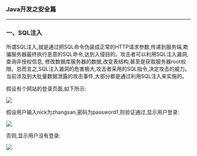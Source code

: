 ### Java开发之安全篇 ###
***

### 一、SQL注入 ###

所谓SQL注入,就是通过把SQL命令伪装成正常的HTTP请求参数,传递到服务端,欺骗服务器最终执行恶意的SQL命令,达到入侵目的。攻击者可以利用SQL注入漏洞,查询非授权信息, 修改数据库服务器的数据,改变表结构,甚至是获取服务器root权限。总而言之,SQL注入漏洞的危害极大,攻击者采用的SQL指令,决定攻击的威力。当前涉及到大批量数据泄露的攻击事件,大部分都是通过利用SQL注入来实施的。


假设有个网站的登录页面,如下所示:

![](https://mmbiz.qpic.cn/mmbiz_png/6fuT3emWI5LBQ5DSsdXHAjg1Gxkk69G870e7fznt9EjaUEYicDVmsPTTwxsCfYLjLWcCzq1ZOJ1nnrZoxgpkl2A/640?tp=webp&wxfrom=5&wx_lazy=1)

假设用户输入nick为zhangsan,密码为password1,则验证通过,显示用户登录:

![](https://mmbiz.qpic.cn/mmbiz_png/6fuT3emWI5LBQ5DSsdXHAjg1Gxkk69G8icyYgtvIDmSTyiceUneK4OUaNdqECsjUXUmDWg7R4ickVeABZ9msJEdHw/640?tp=webp&wxfrom=5&wx_lazy=1)

否则,显示用户没有登录:

![](https://mmbiz.qpic.cn/mmbiz_png/6fuT3emWI5LBQ5DSsdXHAjg1Gxkk69G875icOudIKSBk4affuSEyib050jS3iblrE1xic2aCGQXmGkzZzicibibJCXwcA/640?tp=webp&wxfrom=5&wx_lazy=1)

















































































































































































